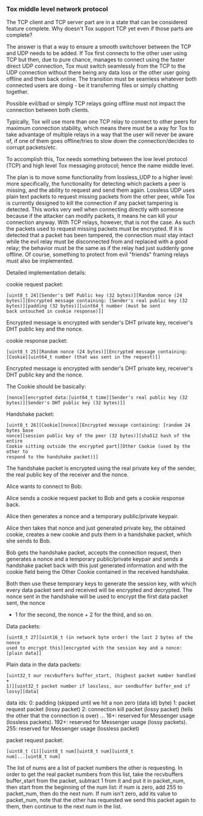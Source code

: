 ### Tox middle level network protocol

The TCP client and TCP server part are in a state that can be considered 
feature complete. Why doesn't Tox support TCP yet even if those parts are 
complete?

The answer is that a way to ensure a smooth switchover between the TCP and UDP 
needs to be added. If Tox first connects to the other user using TCP but then, 
due to pure chance, manages to connect using the faster direct UDP connection, 
Tox must switch seamlessly from the TCP to the UDP connection without there 
being any data loss or the other user going offline and then back online. The 
transition must be seamless whatever both connected users are doing - be it 
transferring files or simply chatting together.

Possible evil/bad or simply TCP relays going offline must not impact the 
connection between both clients.

Typically, Tox will use more than one TCP relay to connect to other peers for 
maximum connection stability, which means there must be a way for Tox to take 
advantage of multiple relays in a way that the user will never be aware of, if one
of them goes offline/tries to slow down the connection/decides to corrupt 
packets/etc.

To accomplish this, Tox needs something between the low level protocol (TCP) and 
high level Tox messaging protocol; hence the name middle level.

The plan is to move some functionality from lossless_UDP to a higher level: 
more specifically, the functionality for detecting which packets a peer is 
missing, and the ability to request and send them again. Lossless UDP uses plain 
text packets to request missing packets from the other peer, while Tox is 
currently designed to kill the connection if any packet tampering is detected. 
This works very well when connecting directly with someone because if the 
attacker can modify packets, it means he can kill your connection anyway. With 
TCP relays, however, that is not the case. As such the packets used to request 
missing packets must be encrypted. If it is detected that a packet has been 
tampered, the connection must stay intact while the evil relay must be 
disconnected from and replaced with a good relay; the behavior must be the same 
as if the relay had just suddenly gone offline. Of course, something to protect 
from evil "friends" framing relays must also be implemented.

Detailed implementation details:

cookie request packet:

    [uint8_t 24][Sender's DHT Public key (32 bytes)][Random nonce (24 
    bytes)][Encrypted message containing: [Sender's real public key (32 
    bytes)][padding (32 bytes)][uint64_t number (must be sent 
    back untouched in cookie response)]]
    
Encrypted message is encrypted with sender's DHT private key, receiver's DHT
public key and the nonce.

cookie response packet:

    [uint8_t 25][Random nonce (24 bytes)][Encrypted message containing: 
    [Cookie][uint64_t number (that was sent in the request)]]

Encrypted message is encrypted with sender's DHT private key, receiver's DHT
public key and the nonce.

The Cookie should be basically:

    [nonce][encrypted data:[uint64_t time][Sender's real public key (32 
    bytes)][Sender's DHT public key (32 bytes)]]

Handshake packet:

    [uint8_t 26][Cookie][nonce][Encrypted message containing: [random 24 bytes base 
    nonce][session public key of the peer (32 bytes)][sha512 hash of the entire 
    Cookie sitting outside the encrypted part][Other Cookie (used by the other to 
    respond to the handshake packet)]]

The handshake packet is encrypted using the real private key of the sender, the 
real public key of the receiver and the nonce.


Alice wants to connect to Bob:

Alice sends a cookie request packet to Bob and gets a cookie response back.

Alice then generates a nonce and a temporary public/private keypair.

Alice then takes that nonce and just generated private key, the obtained 
cookie, creates a new cookie and puts them in a handshake packet, which she 
sends to Bob.

Bob gets the handshake packet, accepts the connection request, then generates a 
nonce and a temporary public/private keypair and sends a handshake packet back 
with this just generated information and with the cookie field being the Other 
Cookie contained in the received handshake.

Both then use these temporary keys to generate the session key, with which every 
data packet sent and received will be encrypted and decrypted. The nonce sent 
in the handshake will be used to encrypt the first data packet sent, the nonce 
+ 1 for the second, the nonce + 2 for the third, and so on.

Data packets:

    [uint8_t 27][uint16_t (in network byte order) the last 2 bytes of the nonce 
    used to encrypt this][encrypted with the session key and a nonce:[plain data]]

Plain data in the data packets:

    [uint32_t our recvbuffers buffer_start, (highest packet number handled + 
    1)][uint32_t packet number if lossless, our sendbuffer buffer_end if 
    lossy][data]

data ids:
0: padding (skipped until we hit a non zero (data id) byte)
1: packet request packet (lossy packet)
2: connection kill packet (lossy packet) (tells the other that the connection is over)
...
16+: reserved for Messenger usage (lossless packets).
192+: reserved for Messenger usage (lossy packets).
255: reserved for Messenger usage (lossless packet)

packet request packet:

    [uint8_t (1)][uint8_t num][uint8_t num][uint8_t 
    num]...[uint8_t num]

The list of nums are a list of packet numbers the other is requesting.
In order to get the real packet numbers from this list, take the recvbuffers buffer_start
from the packet, subtract 1 from it and put it in packet_num, then start from the
beginning of the num list: if num is zero, add 255 to packet_num, then do the
next num. If num isn't zero, add its value to packet_num, note that the other
has requested we send this packet again to them, then continue to the next num in
the list.


